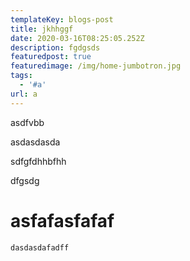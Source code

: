 ```yaml
---
templateKey: blogs-post
title: jkhhggf
date: 2020-03-16T08:25:05.252Z
description: fgdgsds
featuredpost: true
featuredimage: /img/home-jumbotron.jpg
tags:
  - '#a'
url: a
---
```

asdfvbb

asdasdasda



sdfgfdhhbfhh



dfgsdg

# asfafasfafaf



`dasdasdafadff`
